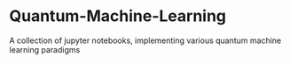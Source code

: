 # Quantum-Machine-Learning
A collection of jupyter notebooks, implementing various quantum machine learning paradigms
